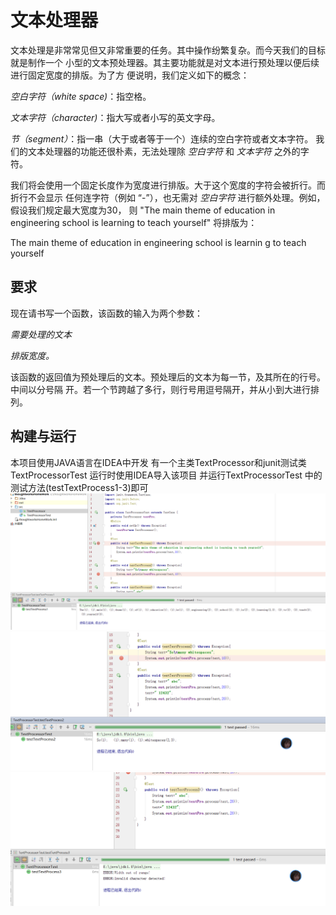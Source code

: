 # 文本处理器


文本处理是非常常见但又非常重要的任务。其中操作纷繁复杂。而今天我们的目标就是制作一个 小型的文本预处理器。其主要功能就是对文本进行预处理以便后续进行固定宽度的排版。为了方 便说明，我们定义如下的概念：

*空白字符（white  space)*：指空格。

*文本字符（character)*：指大写或者小写的英文字母。

*节（segment）*：指一串（大于或者等于一个）连续的空白字符或者文本字符。 我们的文本处理器的功能还很朴素，无法处理除 _空白字符_ 和 _文本字符_ 之外的字符。

我们将会使用一个固定长度作为宽度进行排版。大于这个宽度的字符会被折行。而折行不会显示 任何连字符（例如 “-”），也无需对 _空白字符_ 进行额外处理。例如，假设我们规定最大宽度为30， 则 "The main theme of education in engineering school is learning to teach yourself" 将排版为：

The main theme of education  in engineering school is learnin g to teach yourself

## 要求

现在请书写一个函数，该函数的输入为两个参数：

*需要处理的文本*

*排版宽度。*

该函数的返回值为预处理后的文本。预处理后的文本为每一节，及其所在的行号。中间以分号隔 开。若一个节跨越了多行，则行号用逗号隔开，并从小到大进行排列。

## 构建与运行
本项目使用JAVA语言在IDEA中开发 有一个主类TextProcessor和junit测试类TextProcessorTest 运行时使用IDEA导入该项目 并运行TextProcessorTest 中的测试方法(testTextProcess1-3)即可
![Image discription](https://github.com/XeroxBoy/DesignPattern/blob/master/1.png) 
![Image discription](https://github.com/XeroxBoy/DesignPattern/blob/master/3.png) 
![Image discription](https://github.com/XeroxBoy/DesignPattern/blob/master/4.png) 
